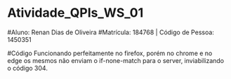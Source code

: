 # Atividade_QPIs_WS_01

#Aluno: Renan Dias de Oliveira
#Matrícula: 184768 | Código de Pessoa: 1450351

#Código Funcionando perfeitamente no firefox, porém no chrome e no edge os mesmos não enviam o if-none-match para o server, inviabilizando o código 304.
